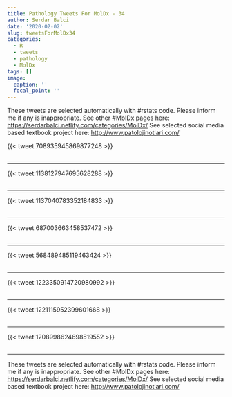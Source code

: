 ```yaml
---
title: Pathology Tweets For MolDx - 34
author: Serdar Balci
date: '2020-02-02'
slug: tweetsForMolDx34
categories:
  - R
  - tweets
  - pathology
  - MolDx
tags: []
image:
  caption: ''
  focal_point: ''
---
```



These tweets are selected automatically with #rstats code. Please inform me if any is inappropriate.
See other #MolDx pages here: https://serdarbalci.netlify.com/categories/MolDx/ 
See selected social media based textbook project here: http://www.patolojinotlari.com/

{{< tweet 708935945869877248 >}}
<br>
<br>
<hr>
{{< tweet 1138127947695628288 >}}
<br>
<br>
<hr>
{{< tweet 1137040783352184833 >}}
<br>
<br>
<hr>
{{< tweet 687003663458537472 >}}
<br>
<br>
<hr>
{{< tweet 568489485119463424 >}}
<br>
<br>
<hr>
{{< tweet 1223350914720980992 >}}
<br>
<br>
<hr>
{{< tweet 1221115952399601668 >}}
<br>
<br>
<hr>
{{< tweet 1208998624698519552 >}}
<br>
<br>
<hr>


These tweets are selected automatically with #rstats code. Please inform me if any is inappropriate.
See other #MolDx pages here: https://serdarbalci.netlify.com/categories/MolDx/ 
See selected social media based textbook project here: http://www.patolojinotlari.com/
